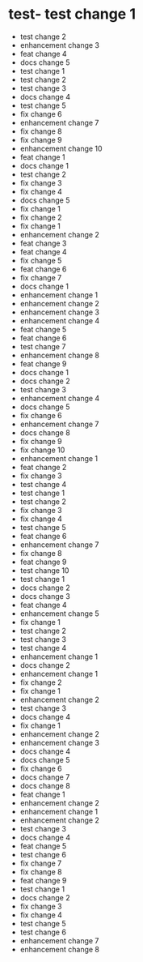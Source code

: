 # test- test change 1
- test change 2
- enhancement change 3
- feat change 4
- docs change 5
- test change 1
- test change 2
- test change 3
- docs change 4
- test change 5
- fix change 6
- enhancement change 7
- fix change 8
- fix change 9
- enhancement change 10
- feat change 1
- docs change 1
- test change 2
- fix change 3
- fix change 4
- docs change 5
- fix change 1
- fix change 2
- fix change 1
- enhancement change 2
- feat change 3
- feat change 4
- fix change 5
- feat change 6
- fix change 7
- docs change 1
- enhancement change 1
- enhancement change 2
- enhancement change 3
- enhancement change 4
- feat change 5
- feat change 6
- test change 7
- enhancement change 8
- feat change 9
- docs change 1
- docs change 2
- test change 3
- enhancement change 4
- docs change 5
- fix change 6
- enhancement change 7
- docs change 8
- fix change 9
- fix change 10
- enhancement change 1
- feat change 2
- fix change 3
- test change 4
- test change 1
- test change 2
- fix change 3
- fix change 4
- test change 5
- feat change 6
- enhancement change 7
- fix change 8
- feat change 9
- test change 10
- test change 1
- docs change 2
- docs change 3
- feat change 4
- enhancement change 5
- fix change 1
- test change 2
- test change 3
- test change 4
- enhancement change 1
- docs change 2
- enhancement change 1
- fix change 2
- fix change 1
- enhancement change 2
- test change 3
- docs change 4
- fix change 1
- enhancement change 2
- enhancement change 3
- docs change 4
- docs change 5
- fix change 6
- docs change 7
- docs change 8
- feat change 1
- enhancement change 2
- enhancement change 1
- enhancement change 2
- test change 3
- docs change 4
- feat change 5
- test change 6
- fix change 7
- fix change 8
- feat change 9
- test change 1
- docs change 2
- fix change 3
- fix change 4
- test change 5
- test change 6
- enhancement change 7
- enhancement change 8
